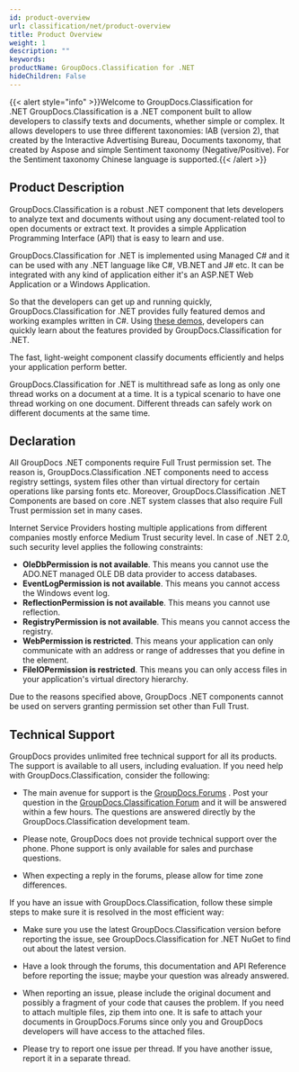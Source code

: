 ```yaml
---
id: product-overview
url: classification/net/product-overview
title: Product Overview
weight: 1
description: ""
keywords: 
productName: GroupDocs.Classification for .NET
hideChildren: False
---
```

{{< alert style="info" >}}Welcome to GroupDocs.Classification for .NET GroupDocs.Classification is a .NET component built to allow developers to classify texts and documents, whether simple or complex. It allows developers to use three different taxonomies: IAB (version 2), that created by the Interactive Advertising Bureau, Documents taxonomy, that created by Aspose and simple Sentiment taxonomy (Negative/Positive). For the Sentiment taxonomy Chinese language is supported.{{< /alert >}}

## Product Description

GroupDocs.Classification is a robust .NET component that lets developers to analyze text and documents without using any document-related tool to open documents or extract text. It provides a simple Application Programming Interface (API) that is easy to learn and use.

GroupDocs.Classification for .NET is implemented using Managed C# and it can be used with any .NET language like C#, VB.NET and J# etc. It can be integrated with any kind of application either it's an ASP.NET Web Application or a Windows Application. 

So that the developers can get up and running quickly, GroupDocs.Classification for .NET provides fully featured demos and working examples written in C#. Using [these demos](https://github.com/groupdocs-classification/GroupDocs.Classification-for-.NET), developers can quickly learn about the features provided by GroupDocs.Classification for .NET.

The fast, light-weight component classify documents efficiently and helps your application perform better.

GroupDocs.Classification for .NET is multithread safe as long as only one thread works on a document at a time. It is a typical scenario to have one thread working on one document. Different threads can safely work on different documents at the same time.

## Declaration

All GroupDocs .NET components require Full Trust permission set. The reason is, GroupDocs.Classification .NET components need to access registry settings, system files other than virtual directory for certain operations like parsing fonts etc. Moreover, GroupDocs.Classification .NET Components are based on core .NET system classes that also require Full Trust permission set in many cases.

Internet Service Providers hosting multiple applications from different companies mostly enforce Medium Trust security level. In case of .NET 2.0, such security level applies the following constraints:

*   **OleDbPermission is not available**. This means you cannot use the ADO.NET managed OLE DB data provider to access databases.
*   **EventLogPermission is not available**. This means you cannot access the Windows event log.
*   **ReflectionPermission is not available**. This means you cannot use reflection.
*   **RegistryPermission is not available**. This means you cannot access the registry.
*   **WebPermission is restricted**. This means your application can only communicate with an address or range of addresses that you define in the <trust> element.
*   **FileIOPermission is restricted**. This means you can only access files in your application's virtual directory hierarchy.

Due to the reasons specified above, GroupDocs .NET components cannot be used on servers granting permission set other than Full Trust.

## Technical Support

GroupDocs provides unlimited free technical support for all its products. The support is available to all users, including evaluation. If you need help with GroupDocs.Classification, consider the following:

*   The main avenue for support is the [GroupDocs.Forums](https://forum.groupdocs.com/) . Post your question in the [GroupDocs.Classification Forum](https://forum.groupdocs.com/c/classification) and it will be answered within a few hours. The questions are answered directly by the GroupDocs.Classification development team.

*   Please note, GroupDocs does not provide technical support over the phone. Phone support is only available for sales and purchase questions.

*   When expecting a reply in the forums, please allow for time zone differences.

If you have an issue with GroupDocs.Classification, follow these simple steps to make sure it is resolved in the most efficient way:

*   Make sure you use the latest GroupDocs.Classification version before reporting the issue, see GroupDocs.Classification for .NET NuGet to find out about the latest version.

*   Have a look through the forums, this documentation and API Reference before reporting the issue; maybe your question was already answered.

*   When reporting an issue, please include the original document and possibly a fragment of your code that causes the problem. If you need to attach multiple files, zip them into one. It is safe to attach your documents in GroupDocs.Forums since only you and GroupDocs developers will have access to the attached files.

*   Please try to report one issue per thread. If you have another issue, report it in a separate thread.
